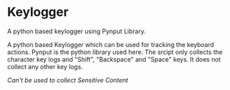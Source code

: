 # Keylogger
A python based keylogger using Pynput Library.

A python based Keylogger which can be used for tracking the keyboard actions.
Pynput is the python library used here.
The srcipt only collects the character key logs and "Shift", "Backspace" and "Space" keys.
It does not collect any other key logs.

*Can't be used to collect Sensitive Content*
